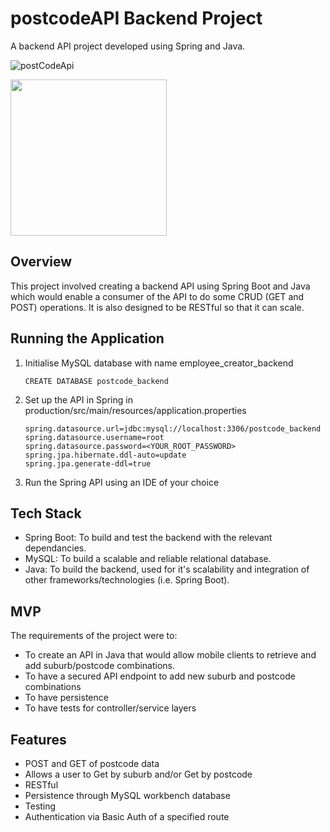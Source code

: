 # postcodeAPI Backend Project

A backend API project developed using Spring and Java.

![postCodeApi](https://user-images.githubusercontent.com/119549394/229388338-b510837b-78db-45b0-8606-a7d7e140777c.PNG)

<img width="250" src="https://github.com/StanleyY7/postcodeAPI/actions/workflows/main.yml/badge.svg"/>

## Overview

This project involved creating a backend API using Spring Boot and Java which would enable a consumer of the API to do some CRUD (GET and POST) operations. It is also designed to be RESTful so that it can scale.

## Running the Application

1. Initialise MySQL database with name employee_creator_backend

       CREATE DATABASE postcode_backend
       
2. Set up the API in Spring in production/src/main/resources/application.properties

       spring.datasource.url=jdbc:mysql://localhost:3306/postcode_backend
       spring.datasource.username=root
       spring.datasource.password=<YOUR_ROOT_PASSWORD>
       spring.jpa.hibernate.ddl-auto=update
       spring.jpa.generate-ddl=true
       
3. Run the Spring API using an IDE of your choice

## Tech Stack

- Spring Boot: To build and test the backend with the relevant dependancies. 
- MySQL: To build a scalable and reliable relational database.
- Java: To build the backend, used for it's scalability and integration of other frameworks/technologies (i.e. Spring Boot).

## MVP

The requirements of the project were to:

- To create an API in Java that would allow mobile clients to retrieve and add suburb/postcode combinations.
- To have a secured API endpoint to add new suburb and postcode combinations
- To have persistence
- To have tests for controller/service layers

## Features
- POST and GET of postcode data
- Allows a user to Get by suburb and/or Get by postcode
- RESTful
- Persistence through MySQL workbench database
- Testing
- Authentication via Basic Auth of a specified route

